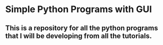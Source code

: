 # Simple Python Programs with GUI
## This is a repository for all the python programs that I will be developing from all the tutorials.